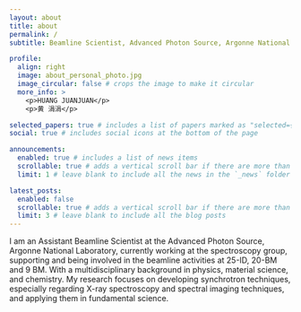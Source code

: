 ```yaml
---
layout: about
title: about
permalink: /
subtitle: Beamline Scientist, Advanced Photon Source, Argonne National Laboratory   Lemont, IL, USA 

profile:
  align: right
  image: about_personal_photo.jpg
  image_circular: false # crops the image to make it circular
  more_info: >
    <p>HUANG JUANJUAN</p>
    <p>黄 涓涓</p>

selected_papers: true # includes a list of papers marked as "selected={true}"
social: true # includes social icons at the bottom of the page

announcements:
  enabled: true # includes a list of news items
  scrollable: true # adds a vertical scroll bar if there are more than 3 news items
  limit: 1 # leave blank to include all the news in the `_news` folder

latest_posts:
  enabled: false
  scrollable: true # adds a vertical scroll bar if there are more than 3 new posts items
  limit: 3 # leave blank to include all the blog posts
---
```


I am an Assistant Beamline Scientist at the Advanced Photon Source, Argonne National Laboratory, currently working at the spectroscopy group, supporting and being involved in the beamline activities at 25-ID, 20-BM and 9 BM. With a multidisciplinary background in physics, material science, and chemistry. My research focuses on developing synchrotron techniques, especially regarding X-ray spectroscopy and spectral imaging techniques, and applying them in fundamental science.
